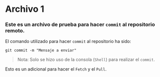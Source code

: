 # Archivo 1

### Este es un archivo de prueba para hacer `commit` al repositorio remoto. 

El comando utilizado para hacer `commit` al repositorio ha sido:

```
git commit -m "Mensaje a enviar"
```

> Nota: Solo se hizo uso de la consola (`Shell`) para realizar el `commit`. 

Esto es un adicional para hacer el `Fetch` y el `Pull`.
